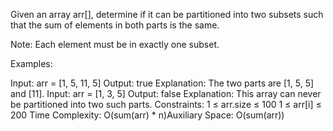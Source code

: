 Given an array arr[], determine if it can be partitioned into two subsets such that the sum of elements in both parts is the same.

Note: Each element must be in exactly one subset.

Examples:

Input: arr = [1, 5, 11, 5]
Output: true
Explanation: The two parts are [1, 5, 5] and [11].
Input: arr = [1, 3, 5]
Output: false
Explanation: This array can never be partitioned into two such parts.
Constraints:
1 ≤ arr.size ≤ 100
1 ≤ arr[i] ≤ 200
Time Complexity: O(sum(arr) * n)Auxiliary Space: O(sum(arr))